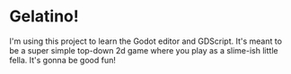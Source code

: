 # Gelatino!
I'm using this project to learn the Godot editor and GDScript. It's meant to be a super simple top-down 2d game where you play as a slime-ish little fella. It's gonna be good fun! 
